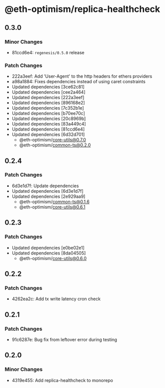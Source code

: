 # @eth-optimism/replica-healthcheck

## 0.3.0

### Minor Changes

- 81ccd6e4: `regenesis/0.5.0` release

### Patch Changes

- 222a3eef: Add 'User-Agent' to the http headers for ethers providers
- a98a1884: Fixes dependencies instead of using caret constraints
- Updated dependencies [3ce62c81]
- Updated dependencies [cee2a464]
- Updated dependencies [222a3eef]
- Updated dependencies [896168e2]
- Updated dependencies [7c352b1e]
- Updated dependencies [b70ee70c]
- Updated dependencies [20c8969b]
- Updated dependencies [83a449c4]
- Updated dependencies [81ccd6e4]
- Updated dependencies [6d32d701]
  - @eth-optimism/core-utils@0.7.0
  - @eth-optimism/common-ts@0.2.0

## 0.2.4

### Patch Changes

- 6d3e1d7f: Update dependencies
- Updated dependencies [6d3e1d7f]
- Updated dependencies [2e929aa9]
  - @eth-optimism/common-ts@0.1.6
  - @eth-optimism/core-utils@0.6.1

## 0.2.3

### Patch Changes

- Updated dependencies [e0be02e1]
- Updated dependencies [8da04505]
  - @eth-optimism/core-utils@0.6.0

## 0.2.2

### Patch Changes

- 4262ea2c: Add tx write latency cron check

## 0.2.1

### Patch Changes

- 91c6287e: Bug fix from leftover error during testing

## 0.2.0

### Minor Changes

- 4319e455: Add replica-healthcheck to monorepo
